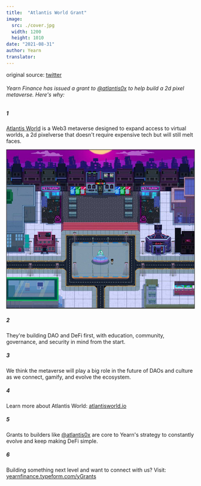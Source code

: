 ```yaml
---
title:  "Atlantis World Grant"
image:
  src: ./cover.jpg
  width: 1200
  height: 1010
date: "2021-08-31"
author: Yearn
translator:
---
```


original source: [twitter](https://twitter.com/iearnfinance/status/1432387438014435332)

###### Yearn Finance has issued a grant to [@atlantis0x](https://twitter.com/atlantis0x) to help build a 2d pixel metaverse. Here's why:

##### 1

[Atlantis World](https://twitter.com/atlantis0x) is a Web3 metaverse designed to expand access to virtual worlds, a 2d pixelverse that doesn't require expensive tech but will still melt faces.

![](image2.jpg?w=1200&h=1010)

##### 2

They're building DAO and DeFi first, with education, community, governance, and security in mind from the start.

##### 3

We think the metaverse will play a big role in the future of DAOs and culture as we connect, gamify, and evolve the ecosystem.

##### 4

Learn more about Atlantis World:  [atlantisworld.io](https://atlantisworld.io)

##### 5

Grants to builders like [@atlantis0x](https://twitter.com/atlantis0x) are core to Yearn's strategy to constantly evolve and keep making DeFi simple.

##### 6

Building something next level and want to connect with us? Visit: [yearnfinance.typeform.com/yGrants](https://yearnfinance.typeform.com/yGrants)
